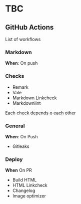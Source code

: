 # TBC

## GitHub Actions

List of workflows

### Markdown

**When**: On push

### Checks

- Remark
- Vale
- Markdown Linkcheck
- Markdownlint

Each check depends o each other


### General

**When**: On Push

- Gitleaks

### Deploy

**When** On PR

- Build HTML
- HTML Linkcheck
- Changelog
- Image optimizer